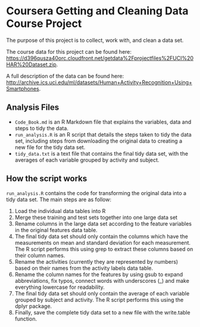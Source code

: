 # Coursera Getting and Cleaning Data Course Project

The purpose of this project is to collect, work with, and clean a data set.

The course data for this project can be found here: https://d396qusza40orc.cloudfront.net/getdata%2Fprojectfiles%2FUCI%20HAR%20Dataset.zip.

A full description of the data can be found here: http://archive.ics.uci.edu/ml/datasets/Human+Activity+Recognition+Using+Smartphones.

## Analysis Files
- ```Code_Book.md``` is an R Markdown file that explains the variables, data and steps to tidy the data.
- ```run_analysis.R``` is an R script that details the steps taken to tidy the data set, including steps from downloading the original data to creating a new file for the tidy data set.
- ```tidy_data.txt``` is a text file that contains the final tidy data set, with the averages of each variable grouped by activity and subject.

## How the script works
```run_analysis.R``` contains the code for transforming the original data into a tidy data set. The main steps are as follow:
1. Load the individual data tables into R
2. Merge these training and test sets together into one large data set
3. Rename columns in the large data set according to the feature variables in the original features data table.
4. The final tidy data set should only contain the columns which have the measurements on mean and standard deviation for each measurement. The R script performs this using grep to extract these columns based on their column names.
5. Rename the activities (currently they are represented by numbers) based on their names from the activity labels data table.
6. Rename the column names for the features by using gsub to expand abbreviations, fix typos, connect words with underscores (_) and make everything lowercase for readability.
7. The final tidy data set should only contain the average of each variable grouped by subject and activity. The R script performs this using the dplyr package.
8. Finally, save the complete tidy data set to a new file with the write.table function.
